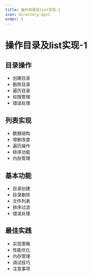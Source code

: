 ```yaml
---
title: 操作目录及list实现-1
icon: directory-ops1
order: 5
---
```


# 操作目录及list实现-1

## 目录操作
- 创建目录
- 删除目录
- 遍历目录
- 权限管理
- 错误处理

## 列表实现
- 数据结构
- 增删改查
- 遍历操作
- 排序功能
- 内存管理

## 基本功能
- 目录创建
- 目录删除
- 文件列表
- 排序过滤
- 错误处理

## 最佳实践
- 实现策略
- 性能优化
- 内存管理
- 调试技巧
- 注意事项
